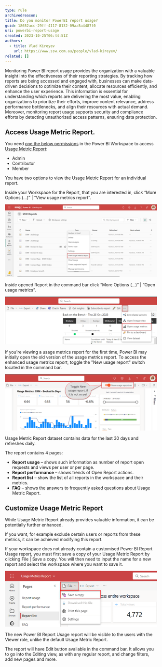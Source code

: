 ```yaml
---
type: rule
archivedreason:
title: Do you monitor PowerBI report usage?
guid: 18652acc-29ff-4117-8132-09aa5a4487f0
uri: powerbi-report-usage
created: 2023-10-25T06:44:51Z
authors:
  - title: Vlad Kireyev
    url: https://www.ssw.com.au/people/vlad-kireyev/
related: []
---
```


Monitoring Power BI report usage provides the organization with a valuable insight into the effectiveness of their reporting strategies. By tracking how reports are being accessed and engaged with, businesses can make data-driven decisions to optimize their content, allocate resources efficiently, and enhance the user experience. This information is essential for understanding which reports are delivering the most value, enabling organizations to prioritize their efforts, improve content relevance, address performance bottlenecks, and align their resources with actual demand. Moreover, monitoring report usage supports security and compliance efforts by detecting unauthorized access patterns, ensuring data protection.

<!--endintro-->

## Access Usage Metric Report.

You need [one the below permissions](https://learn.microsoft.com/en-us/power-bi/collaborate-share/service-roles-new-workspaces) in the Power BI Workspace to access [Usage Metric Report](https://learn.microsoft.com/en-us/power-bi/collaborate-share/service-modern-usage-metrics):
-	Admin
-	Contributor
-	Member 

You have two options to view the Usage Metric Report for an individual report. 

Inside your Workspace for the Report, that you are interested in, click “More Options (…)” | “View usage metrics report”.

![Figure: From Workspace - click “More Options (…)” | “View usage metrics report”](open-from-workspace.png)

Inside opened Report in the command bar click “More Options (…)” | “Open usage metrics”.

![Figure: From Report - click “More Options (…)” | “Open usage metrics”](open-from-report.png)

If you're viewing a usage metrics report for the first time, Power BI may initially open the old version of the usage metrics report. To access the enhanced usage metrics report, toggle the "New usage report" switch located in the command bar.

![Figure: Toggle New usage report](toggle-new-usage.png)

Usage Metric Report dataset contains data for the last 30 days and refreshes daily.

The report contains 4 pages:
- **Report usage** – shows such information as number of report open requests and views per user or per page.
- **Report performance** – shows trends of Open Report actions.
- **Report list** – show the list of all reports in the workspace and their metrics.
- **FAQ** – shows the answers to frequently asked questions about Usage Metric Report.

## Customize Usage Metric Report

While Usage Metric Report already provides valuable information, it can be potentially further enhanced.

If you want, for example exclude certain users or reports from these metrics, it can be achieved modifying this report.

If your workspace does not already contain a customised Power BI Report Usage report, you must first save a copy of your Usage Metric Report by clicking File | Save a copy. You will then need to input the name for a new report and select the workspace where you want to save it.

![Figure: Save a copy of the report - click File | Save a copy](save-a-copy.png)

The new Power BI Report Usage report will be visible to the users with the Viewer role, unlike the default Usage Metric Report.

The report will have Edit button available in the command bar. It allows you to go into the Editing view, as with any regular report, and change filters, add new pages and more.
